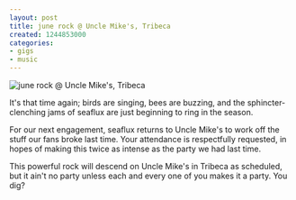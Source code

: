 ```yaml
---
layout: post
title: june rock @ Uncle Mike's, Tribeca
created: 1244853000
categories: 
- gigs
- music
---
```

![june rock @ Uncle Mike's, Tribeca](http://files.bubblehouse.org.s3.amazonaws.com/flyers/2009-06-12_flyer.jpg)

It's that time again; birds are singing, bees are buzzing, and the sphincter-clenching jams of seaflux are just beginning to ring in the season.

For our next engagement, seaflux returns to Uncle Mike's to work off the stuff our fans broke last time. Your attendance is respectfully requested, in hopes of making this twice as intense as the party we had last time.

This powerful rock will descend on Uncle Mike's in Tribeca as scheduled, but it ain't no party unless each and every one of you makes it a party. You dig?
